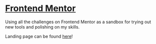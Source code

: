 # [Frontend Mentor](www.frontendmentor.io)

Using all the challenges on Frontend Mentor as a sandbox for trying out new tools and polishing on my skills.

Landing page can be found [here](https://bernardmma.github.io/frontend-mentor/)!